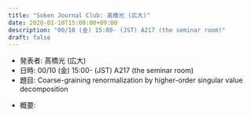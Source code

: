```yaml
---
title: "Soken Journal Club: 髙橋光 (広大)"
date: 2020-01-10T15:00:00+09:00
description: "00/10 (金) 15:00- (JST) A217 (the seminar room)"
draft: false
---
```


- 発表者:
髙橋光 (広大)
- 日時:
00/10 (金) 15:00- (JST) A217 (the seminar room)
- 題目:
Coarse-graining renormalization by higher-order singular value decomposition

<!--more-->

- 概要:

